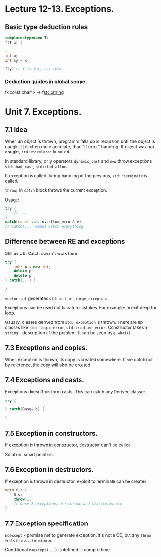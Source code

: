 # Lecture 12-13. Exceptions.

## Basic type deduction rules

```cpp
template<typename T>
f(T x) {

}
int x;
int &y = x;

f(y) // T is int, not int&
```

### Deduction guides in global scope:

f<const char*> -> f<std::string>

# Unit 7. Exceptions.

## 7.1 Idea
When an object is thrown, programm falls up in recursion until the object is caught. It is often more accurate, than "if error" handling. If object was not caught, `std::terminate` is called. 

In standard library, only operators `dynamic_cast` and `new` throw exceptions `std::bad_cast`, `std::bad_alloc`.

If exception is called during handling of the previous, `std::terminate` is called.

`throw;` in `catch` block throws the current exception.

Usage:
```cpp
try {
	// ...
}
catch(const std::overflow_error& e)
// catch(...) means catch everything.
```

## Difference between RE and exceptions

Still an UB. Catch doesn't work here.
```cpp
try {
	int* p = new int;
	delete p;
	delete p;
} catch(...) {

}
```

`vector::at` generates `std::out_of_range_excepton`.

Exceptions can be used not to catch mistakes. For example: to exit deep for loop.

Usually, classes derived from `std::exception` is thrown. There are lib classes like `std::logic_error`, `std::runtime_error`. Constructor takes a `string` - description of the problem. It can be seen by `e.what()`.

## 7.3 Exceptions and copies.

When exception is thrown, its copy is created somewhere. If we catch not by reference, the copy will also be created.

## 7.4 Exceptions and casts.

Exceptions doesn't perform casts.
This can catch any Derived classes

```cpp
try {

} catch(Base& b) {

}
```

## 7.5 Exception in constructors.

If exception is thrown in constructor, destructor can't be called.

Solution: smart pointers.

## 7.6 Exception in destructors.

If exception is thrown in destructor, exploit to terminate can be created

```cpp
void f() {
	S s;
	throw 1;
	// here 2 exceptions are thrown and std::terminate
}
```

## 7.7 Exception specification

`noexcept` - promise not to generate exception. It's not a CE, but any `throw` will call `std::terminate`.

Conditional `noexcept(...)` is defined in compile time.